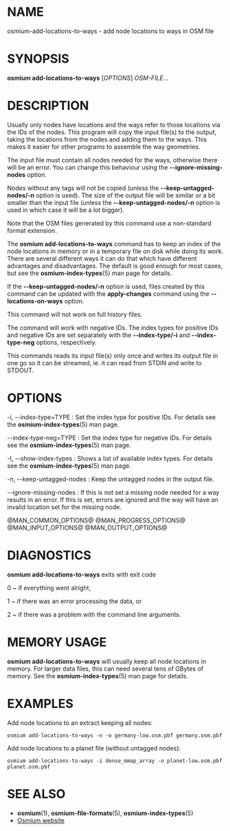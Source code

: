 
# NAME

osmium-add-locations-to-ways - add node locations to ways in OSM file


# SYNOPSIS

**osmium add-locations-to-ways** \[*OPTIONS*\] *OSM-FILE*...


# DESCRIPTION

Usually only nodes have locations and the ways refer to those locations via the
IDs of the nodes. This program will copy the input file(s) to the output,
taking the locations from the nodes and adding them to the ways. This makes
it easier for other programs to assemble the way geometries.

The input file must contain all nodes needed for the ways, otherwise there will
be an error. You can change this behaviour using the **\--ignore-missing-nodes**
option.

Nodes without any tags will not be copied (unless the
**\--keep-untagged-nodes/-n** option is used). The size of the output file will
be similar or a bit smaller than the input file (unless the
**\--keep-untagged-nodes/-n** option is used in which case it will be a lot
bigger).

Note that the OSM files generated by this command use a non-standard format
extension.

The **osmium add-locations-to-ways** command has to keep an index of the node
locations in memory or in a temporary file on disk while doing its work. There
are several different ways it can do that which have different advantages and
disadvantages. The default is good enough for most cases, but see the
**osmium-index-types**(5) man page for details.

If the **\--keep-untagged-nodes/-n** option is used, files created by this
command can be updated with the **apply-changes** command using the
**\--locations-on-ways** option.

This command will not work on full history files.

The command will work with negative IDs. The index types for positive IDs
and negative IDs are set separately with the **\--index-type/-i** and
**\--index-type-neg** options, respectively.

This commands reads its input file(s) only once and writes its output file
in one go so it can be streamed, ie. it can read from STDIN and write to
STDOUT.


# OPTIONS

-i, \--index-type=TYPE
:   Set the index type for positive IDs. For details see the
    **osmium-index-types**(5) man page.

\--index-type-neg=TYPE
:   Set the index type for negative IDs. For details see the
    **osmium-index-types**(5) man page.

-I, \--show-index-types
:   Shows a list of available index types. For details see the
    **osmium-index-types**(5) man page.

-n, \--keep-untagged-nodes
:   Keep the untagged nodes in the output file.

\--ignore-missing-nodes
:   If this is not set a missing node needed for a way results in an error.
    If this is set, errors are ignored and the way will have an invalid
    location set for the missing node.

@MAN_COMMON_OPTIONS@
@MAN_PROGRESS_OPTIONS@
@MAN_INPUT_OPTIONS@
@MAN_OUTPUT_OPTIONS@

# DIAGNOSTICS

**osmium add-locations-to-ways** exits with exit code

0
  ~ if everything went alright,

1
  ~ if there was an error processing the data, or

2
  ~ if there was a problem with the command line arguments.


# MEMORY USAGE

**osmium add-locations-to-ways** will usually keep all node locations in
memory. For larger data files, this can need several tens of GBytes of memory.
See the **osmium-index-types**(5) man page for details.


# EXAMPLES

Add node locations to an extract keeping all nodes:

    osmium add-locations-to-ways -n -o germany-low.osm.pbf germany.osm.pbf

Add node locations to a planet file (without untagged nodes):

    osmium add-locations-to-ways -i dense_mmap_array -o planet-low.osm.pbf planet.osm.pbf


# SEE ALSO

* **osmium**(1), **osmium-file-formats**(5), **osmium-index-types**(5)
* [Osmium website](https://osmcode.org/osmium-tool/)

